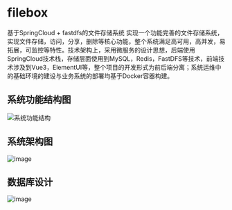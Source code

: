 # filebox
基于SpringCloud + fastdfs的文件存储系统
实现一个功能完善的文件存储系统，实现文件存储，访问，分享，删除等核心功能，整个系统满足高可用，高并发，易拓展，可监控等特性。技术架构上，采用微服务的设计思想，后端使用SpringCloud技术栈，存储层面使用到MySQL，Redis，FastDFS等技术，前端技术涉及到Vue3，ElementUI等，整个项目的开发形式为前后端分离；系统运维中的基础环境的建设与业务系统的部署均基于Docker容器构建。
## 系统功能结构图
![系统功能结构](https://user-images.githubusercontent.com/40745975/155244902-da05cf98-3c1e-4dcb-9fc5-cee8a933681b.png)
## 系统架构图
![image](https://user-images.githubusercontent.com/40745975/155244967-686dd4db-7f6f-4d2e-801a-ce8eace37e63.png)
## 数据库设计
![image](https://user-images.githubusercontent.com/40745975/155244993-c040dc3a-3437-4237-984c-76904b195472.png)

